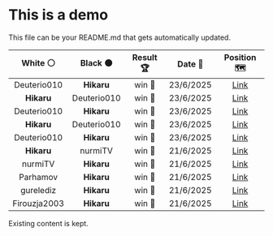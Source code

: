 # This is a demo

This file can be your README.md that gets automatically updated.

<!--START_SECTION:chessStats-->
<!-- Automatically generated with https://github.com/Balastrong/chess-stats-action -->

| White ⚪ | Black ⚫ | Result 🏆 | Date 📅 | Position 🗺️ |
|:---:|:---:|:---:|:---:|:---:|
| Deuterio010 | **Hikaru** | win 🥇 | 23/6/2025 | <a href="http://www.ee.unb.ca/cgi-bin/tervo/fen.pl?select=8/2p3r1/1pbpk3/p4R2/P1P1P3/1P2RK2/2r5/8 w - - 0 50">Link</a> |
| **Hikaru** | Deuterio010 | win 🥇 | 23/6/2025 | <a href="http://www.ee.unb.ca/cgi-bin/tervo/fen.pl?select=r5k1/pq2pp1p/1pB1nnpb/3p4/3P3P/1PR1PP2/PBQ3P1/5NK1 b - - 12 30">Link</a> |
| Deuterio010 | **Hikaru** | win 🥇 | 23/6/2025 | <a href="http://www.ee.unb.ca/cgi-bin/tervo/fen.pl?select=5r2/8/pk6/5PK1/P4P2/8/2R5/6r1 w - - 1 55">Link</a> |
| **Hikaru** | Deuterio010 | win 🥇 | 23/6/2025 | <a href="http://www.ee.unb.ca/cgi-bin/tervo/fen.pl?select=r7/P1k4p/5Rp1/8/3K4/5P2/6PP/8 b - - 0 50">Link</a> |
| Deuterio010 | **Hikaru** | win 🥇 | 23/6/2025 | <a href="http://www.ee.unb.ca/cgi-bin/tervo/fen.pl?select=2r5/3r2bk/p1q4p/Bpp1p3/3nP3/P2P2pn/5PN1/1QNRRK2 w - - 0 39">Link</a> |
| **Hikaru** | nurmiTV | win 🥇 | 21/6/2025 | <a href="http://www.ee.unb.ca/cgi-bin/tervo/fen.pl?select=8/R5b1/4r1k1/8/8/5K2/8/8 b - - 20 80">Link</a> |
| nurmiTV | **Hikaru** | win 🥇 | 21/6/2025 | <a href="http://www.ee.unb.ca/cgi-bin/tervo/fen.pl?select=4rrk1/p5b1/1p6/7p/PP1n1B2/6P1/6R1/1R5K w - - 0 36">Link</a> |
| Parhamov | **Hikaru** | win 🥇 | 21/6/2025 | <a href="http://www.ee.unb.ca/cgi-bin/tervo/fen.pl?select=1K1k4/1P1P2p1/6p1/1B6/6p1/r7/8/8 w - - 2 48">Link</a> |
| gurelediz | **Hikaru** | win 🥇 | 21/6/2025 | <a href="http://www.ee.unb.ca/cgi-bin/tervo/fen.pl?select=4q1k1/p4ppp/P7/1p3b2/8/2pP2BP/1bB1rPP1/1R1Q2K1 w - - 0 26">Link</a> |
| Firouzja2003 | **Hikaru** | win 🥇 | 21/6/2025 | <a href="http://www.ee.unb.ca/cgi-bin/tervo/fen.pl?select=5k2/8/r2N4/8/4K1P1/7P/8/8 w - - 11 76">Link</a> |

<!--END_SECTION:chessStats-->

Existing content is kept.
